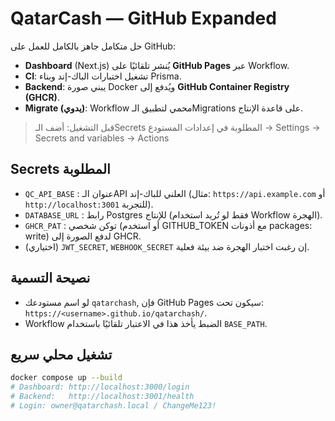 # QatarCash — GitHub Expanded

حل متكامل جاهز بالكامل للعمل على GitHub:
- **Dashboard** (Next.js) يُنشر تلقائيًا على **GitHub Pages** عبر Workflow.
- **CI**: تشغيل اختبارات الباك-إند وبناء Prisma.
- **Backend**: يبني صورة Docker ويُدفع إلى **GitHub Container Registry (GHCR)**.
- **Migrate (يدوي)**: Workflow محمي لتطبيق الـMigrations على قاعدة الإنتاج.

> قبل التشغيل: أضف الـSecrets المطلوبة في إعدادات المستودع → Settings → Secrets and variables → Actions

## Secrets المطلوبة
- `QC_API_BASE` : عنوان الـAPI العلني للباك-إند (مثال: `https://api.example.com` أو `http://localhost:3001` للتجربة).
- `DATABASE_URL` : رابط Postgres للإنتاج (فقط لو تُريد استخدام Workflow الهجرة).
- `GHCR_PAT` : توكن شخصي (أو استخدم GITHUB_TOKEN مع أذونات packages: write) لدفع الصورة إلى GHCR.
- (اختياري) `JWT_SECRET`, `WEBHOOK_SECRET` إن رغبت اختبار الهجرة ضد بيئة فعلية.

## نصيحة التسمية
- لو اسم مستودعك `qatarchash`, فإن GitHub Pages سيكون تحت: `https://<username>.github.io/qatarchash/`.
- Workflow الضبط يأخذ هذا في الاعتبار تلقائيًا باستخدام `BASE_PATH`.

## تشغيل محلي سريع
```bash
docker compose up --build
# Dashboard: http://localhost:3000/login
# Backend:   http://localhost:3001/health
# Login: owner@qatarchash.local / ChangeMe123!
```
